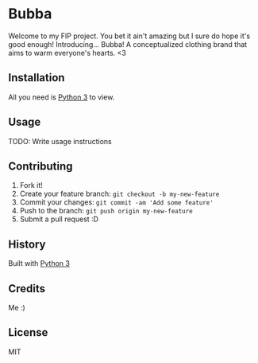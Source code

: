 # Bubba

Welcome to my FIP project. You bet it ain't amazing but I sure do hope it's good enough! Introducing... Bubba! A conceptualized clothing brand that aims to warm everyone's hearts. <3 

## Installation

All you need is [Python 3](https://www.python.org/downloads/) to view.

## Usage

TODO: Write usage instructions

## Contributing

1. Fork it!
2. Create your feature branch: `git checkout -b my-new-feature`
3. Commit your changes: `git commit -am 'Add some feature'`
4. Push to the branch: `git push origin my-new-feature`
5. Submit a pull request :D

## History

Built with [Python 3](https://www.python.org/downloads/)

## Credits

Me :)

## License

MIT